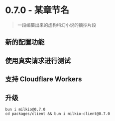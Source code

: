 # 0.7.0 - 某章节名

> 一段编纂出来的虚构科幻小说的摘抄片段

## 新的配置功能

## 使用真实请求进行测试

## 支持 Cloudflare Workers

## 升级

```
bun i milkio@0.7.0
cd packages/client && bun i milkio-client@0.7.0
```
